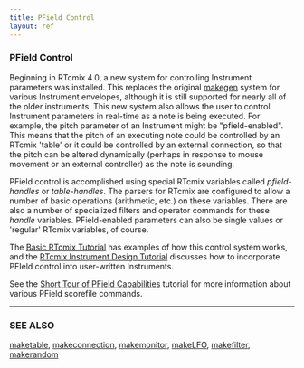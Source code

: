 ```yaml
---
title: PField Control
layout: ref
---
```


### PField Control

Beginning in RTcmix 4.0, a new system for controlling Instrument
parameters was installed. This replaces the original
[makegen](../scorefile/makegen.html) system for various
Instrument envelopes, although it is still supported for nearly all of
the older instruments. This new system also allows the user to control
Instrument parameters in real-time as a note is being executed. For
example, the pitch parameter of an Instrument might be "pfield-enabled".
This means that the pitch of an executing note could be controlled by an
RTcmix 'table' or it could be controlled by an external connection, so
that the pitch can be altered dynamically (perhaps in response to mouse
movement or an external controller) as the note is sounding.

PField control is accomplished using special RTcmix variables called
*pfield-handles* or *table-handles*. The parsers for RTcmix are
configured to allow a number of basic operations (arithmetic, etc.) on
these variables. There are also a number of specialized filters and
operator commands for these *handle* variables. PField-enabled
parameters can also be single values or 'regular' RTcmix variables, of
course.

The [Basic RTcmix Tutorial](../../tutorials/standalone.html) has examples of
how this control system works, and the [RTcmix Instrument Design
Tutorial](../../tutorials/instrumentdesign.html) discusses how to incorporate
PFIeld control into user-written Instruments.

See the [Short Tour of PField Capabilities](../../tutorials/PFields.html)
tutorial for more information about various PField scorefile commands.  
  

------------------------------------------------------------------------

### SEE ALSO

[maketable](../scorefile/maketable.html),
[makeconnection](../scorefile/makeconnection.html),
[makemonitor](../scorefile/makemonitor.html),
[makeLFO](../scorefile/makeLFO.html),
[makefilter](../scorefile/makefilter.html),
[makerandom](../scorefile/makerandom.html)
